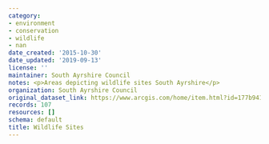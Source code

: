```yaml
---
category:
- environment
- conservation
- wildlife
- nan
date_created: '2015-10-30'
date_updated: '2019-09-13'
license: ''
maintainer: South Ayrshire Council
notes: <p>Areas depicting wildlife sites South Ayrshire</p>
organization: South Ayrshire Council
original_dataset_link: https://www.arcgis.com/home/item.html?id=177b941c716b4aada41ade02cd687d30
records: 107
resources: []
schema: default
title: Wildlife Sites
---
```

